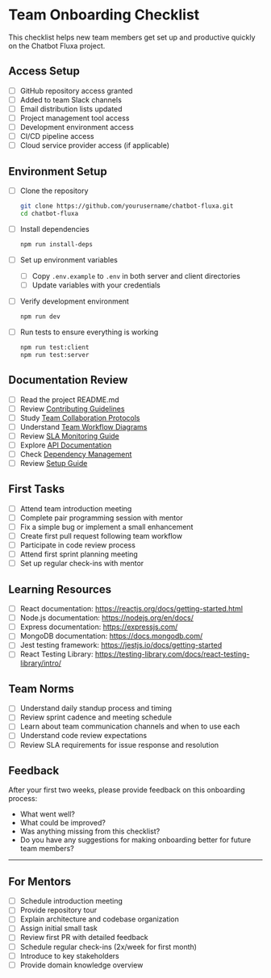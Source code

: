 # Team Onboarding Checklist

This checklist helps new team members get set up and productive quickly on the Chatbot Fluxa project.

## Access Setup

- [ ] GitHub repository access granted
- [ ] Added to team Slack channels
- [ ] Email distribution lists updated
- [ ] Project management tool access
- [ ] Development environment access
- [ ] CI/CD pipeline access
- [ ] Cloud service provider access (if applicable)

## Environment Setup

- [ ] Clone the repository
  ```bash
  git clone https://github.com/yourusername/chatbot-fluxa.git
  cd chatbot-fluxa
  ```

- [ ] Install dependencies
  ```bash
  npm run install-deps
  ```

- [ ] Set up environment variables
  - [ ] Copy `.env.example` to `.env` in both server and client directories
  - [ ] Update variables with your credentials

- [ ] Verify development environment
  ```bash
  npm run dev
  ```

- [ ] Run tests to ensure everything is working
  ```bash
  npm run test:client
  npm run test:server
  ```

## Documentation Review

- [ ] Read the project README.md
- [ ] Review [Contributing Guidelines](../CONTRIBUTING.md)
- [ ] Study [Team Collaboration Protocols](team-collaboration.md)
- [ ] Understand [Team Workflow Diagrams](team-workflow.md)
- [ ] Review [SLA Monitoring Guide](sla-monitoring.md)
- [ ] Explore [API Documentation](../server/api-docs.json)
- [ ] Check [Dependency Management](dependency-management.md)
- [ ] Review [Setup Guide](setup.md)

## First Tasks

- [ ] Attend team introduction meeting
- [ ] Complete pair programming session with mentor
- [ ] Fix a simple bug or implement a small enhancement
- [ ] Create first pull request following team workflow
- [ ] Participate in code review process
- [ ] Attend first sprint planning meeting
- [ ] Set up regular check-ins with mentor

## Learning Resources

- [ ] React documentation: https://reactjs.org/docs/getting-started.html
- [ ] Node.js documentation: https://nodejs.org/en/docs/
- [ ] Express documentation: https://expressjs.com/
- [ ] MongoDB documentation: https://docs.mongodb.com/
- [ ] Jest testing framework: https://jestjs.io/docs/getting-started
- [ ] React Testing Library: https://testing-library.com/docs/react-testing-library/intro/

## Team Norms

- [ ] Understand daily standup process and timing
- [ ] Review sprint cadence and meeting schedule
- [ ] Learn about team communication channels and when to use each
- [ ] Understand code review expectations
- [ ] Review SLA requirements for issue response and resolution

## Feedback

After your first two weeks, please provide feedback on this onboarding process:

- What went well?
- What could be improved?
- Was anything missing from this checklist?
- Do you have any suggestions for making onboarding better for future team members?

---

## For Mentors

- [ ] Schedule introduction meeting
- [ ] Provide repository tour
- [ ] Explain architecture and codebase organization
- [ ] Assign initial small task
- [ ] Review first PR with detailed feedback
- [ ] Schedule regular check-ins (2x/week for first month)
- [ ] Introduce to key stakeholders
- [ ] Provide domain knowledge overview
